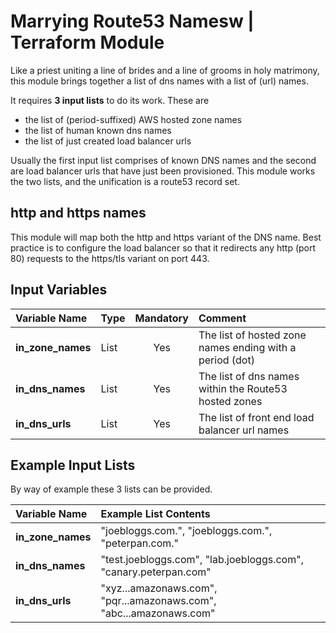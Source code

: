 
# Marrying Route53 Namesw | Terraform Module

Like a priest uniting a line of brides and a line of grooms in holy matrimony, this module brings together a list of dns names with a list of (url) names.

It requires **3 input lists** to do its work. These are
- the list of (period-suffixed) AWS hosted zone names
- the list of human known dns names
- the list of just created load balancer urls


Usually the first input list comprises of known DNS names and the second are load balancer urls that have just been provisioned. This module works the two lists, and the unification is a route53 record set.

## http and https names

This module will map both the http and https variant of the DNS name. Best practice is to configure the load balancer so that it redirects any http (port 80) requests to the https/tls variant on port 443.

## Input Variables

| Variable Name | Type | Mandatory | Comment |
|:-------- |:---- |:-------:|:------- |
**in_zone_names** | List | Yes | The list of hosted zone names ending with a period (dot)
**in_dns_names** | List | Yes | The list of dns names within the Route53 hosted zones
**in_dns_urls** | List | Yes | The list of front end load balancer url names

## Example Input Lists

By way of example these 3 lists can be provided.

| Variable Name   | Example List Contents |
|:--------------- |:--------------------- |
**in_zone_names** | "joebloggs.com.", "joebloggs.com.", "peterpan.com."
**in_dns_names**  | "test.joebloggs.com", "lab.joebloggs.com", "canary.peterpan.com"
**in_dns_urls**   | "xyz...amazonaws.com", "pqr...amazonaws.com", "abc...amazonaws.com"
